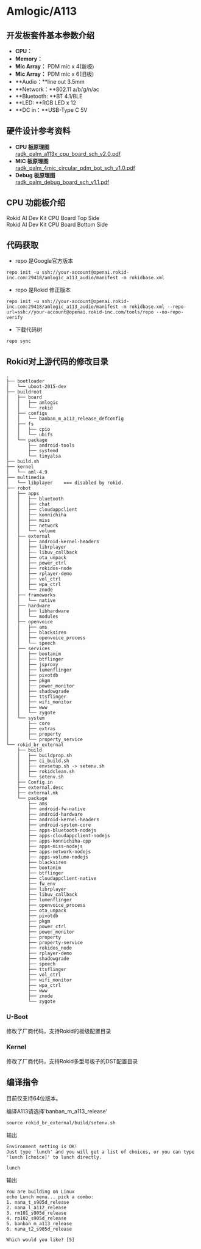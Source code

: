 # Amlogic/A113

## 开发板套件基本参数介绍

* **CPU：**<br>
* **Memory：**<br>
* **Mic Array：** PDM mic x 4(新板)<br>
* **Mic Array：** PDM mic x 6(旧板)<br>
* **Audio：**line out 3.5mm<br>
* **Network：**802.11 a/b/g/n/ac<br>
* **Bluetooth: **BT 4.1/BLE<br>
* **LED: **RGB LED x 12<br>
* **DC in：**USB-Type C 5V<br>

## 硬件设计参考资料

* **CPU 板原理图**<br>
[radk_palm_a113x_cpu_board_sch_v2.0.pdf](https://developer-forum.rokid.com/uploads/default/original/1X/0c4aa0f8e4278563a7254900a67862d9efaace82.pdf)
* **MIC 板原理图**<br>
[radk_palm_4mic_circular_pdm_bot_sch_v1.0.pdf](https://developer-forum.rokid.com/uploads/default/original/1X/4525ea9ef6474e98196a0c72f222a56921bf3ee2.pdf)
* **Debug 板原理图**<br>
[radk_palm_debug_board_sch_v1.1.pdf](https://developer-forum.rokid.com/uploads/default/original/1X/6ea48d5c21b57802f5f73c0a29b3362241558bb0.pdf)

## CPU 功能板介绍
Rokid AI Dev Kit CPU Board Top Side<br>
Rokid AI Dev Kit CPU Board Bottom Side

## 代码获取

* repo 是Google官方版本

```
repo init -u ssh://your-account@openai.rokid-inc.com:29418/amlogic_a113_audio/manifest -m rokidbase.xml
```

* repo 是Rokid 修正版本

```
repo init -u ssh://your-account@openai.rokid-inc.com:29418/amlogic_a113_audio/manifest -m rokidbase.xml --repo-url=ssh://your-account@openai.rokid-inc.com/tools/repo --no-repo-verify
```

* 下载代码树
```
repo sync
``` 
	
## Rokid对上游代码的修改目录
```
.
├── bootloader
│   └── uboot-2015-dev
├── buildroot
│   ├── board
│   │   ├── amlogic
│   │   └── rokid
│   ├── configs
│   │   └── banban_m_a113_release_defconfig
│   ├── fs
│   │   ├── cpio
│   │   └── ubifs
│   └── package
│       ├── android-tools
│       ├── systemd
│       └── tinyalsa
├── build.sh
├── kernel
│   └── aml-4.9
├── multimedia
│   └── libplayer    === disabled by rokid.
├── robot
│   ├── apps
│   │   ├── bluetooth
│   │   ├── chat
│   │   ├── cloudappclient
│   │   ├── konnichiha
│   │   ├── miss
│   │   ├── network
│   │   └── volume
│   ├── external
│   │   ├── android-kernel-headers
│   │   ├── librplayer
│   │   ├── libuv_callback
│   │   ├── ota_unpack
│   │   ├── power_ctrl
│   │   ├── rokidos-node
│   │   ├── rplayer-demo
│   │   ├── vol_ctrl
│   │   ├── wpa_ctrl
│   │   └── znode
│   ├── frameworks
│   │   └── native
│   ├── hardware
│   │   ├── libhardware
│   │   └── modules
│   ├── openvoice
│   │   ├── ams
│   │   ├── blacksiren
│   │   ├── openvoice_process
│   │   └── speech
│   ├── services
│   │   ├── bootanim
│   │   ├── btflinger
│   │   ├── jsproxy
│   │   ├── lumenflinger
│   │   ├── pivotdb
│   │   ├── pkgm
│   │   ├── power_monitor
│   │   ├── shadowgrade
│   │   ├── ttsflinger
│   │   ├── wifi_monitor
│   │   ├── www
│   │   └── zygote
│   └── system
│       ├── core
│       ├── extras
│       ├── property
│       └── property_service
└── rokid_br_external
    ├── build
    │   ├── buildprop.sh
    │   ├── ci_build.sh
    │   ├── envsetup.sh -> setenv.sh
    │   ├── rokidclean.sh
    │   └── setenv.sh
    ├── Config.in
    ├── external.desc
    ├── external.mk
    └── package
        ├── ams
        ├── android-fw-native
        ├── android-hardware
        ├── android-kernel-headers
        ├── android-system-core
        ├── apps-bluetooth-nodejs
        ├── apps-cloudappclient-nodejs
        ├── apps-konnichiha-cpp
        ├── apps-miss-nodejs
        ├── apps-network-nodejs
        ├── apps-volume-nodejs
        ├── blacksiren
        ├── bootanim
        ├── btflinger
        ├── cloudappclient-native
        ├── fw_env
        ├── librplayer
        ├── libuv_callback
        ├── lumenflinger
        ├── openvoice_process
        ├── ota_unpack
        ├── pivotdb
        ├── pkgm
        ├── power_ctrl
        ├── power_monitor
        ├── property
        ├── property-service
        ├── rokidos_node
        ├── rplayer-demo
        ├── shadowgrade
        ├── speech
        ├── ttsflinger
        ├── vol_ctrl
        ├── wifi_monitor
        ├── wpa_ctrl
        ├── www
        ├── znode
        └── zygote
```

### U-Boot

修改了厂商代码，支持Rokid的板级配置目录

### Kernel

修改了厂商代码，支持Rokid多型号板子的DST配置目录

## 编译指令

目前仅支持64位版本。

编译A113请选择'banban_m_a113_release'

```
source rokid_br_external/build/setenv.sh
```
输出
```
Environment setting is OK!
Just type 'lunch' and you will get a list of choices, or you can type 'lunch [choice]' to lunch directly.
```

```
lunch
```

输出
```
You are building on Linux
echo Lunch menu... pick a combo:
1. nana_t_s905d_release
2. nana_l_a112_release
3. rm101_s905d_release
4. rp102_s905d_release
5. banban_m_a113_release
6. nana_t2_s905d_release

Which would you like? [5]
```



